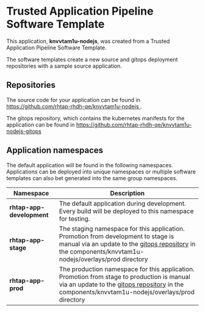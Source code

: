 # Trusted Application Pipeline Software Template

This application, **knvvtam1u-nodejs**, was created from a Trusted Application Pipeline Software Template.

The software templates create a new source and gitops deployment repositories with a sample source application. 

## Repositories

The source code for your application can be found in [https://github.com/rhtap-rhdh-qe/knvvtam1u-nodejs ](https://github.com/rhtap-rhdh-qe/knvvtam1u-nodejs ).
 
The gitops repository, which contains the kubernetes manifests for the application can be found in 
[https://github.com/rhtap-rhdh-qe/knvvtam1u-nodejs-gitops ](https://github.com/rhtap-rhdh-qe/knvvtam1u-nodejs-gitops ) 

## Application namespaces 

The default application will be found in the following namespaces. Applications can be deployed into unique namespaces or multiple software templates can also bet generated into the same group namespaces.  

|  Namespace   |  Description   |  
| -------- | -------- |   
| **rhtap-app-development** | The default application during development. Every build will be deployed to this namespace for testing. | 
| **rhtap-app-stage** | The staging namespace for this application. Promotion from development to stage is manual via an update to the [gitops repository](https://github.com/rhtap-rhdh-qe/knvvtam1u-nodejs-gitops ) in the components/knvvtam1u-nodejs/overlays/prod directory |  
| **rhtap-app-prod** | The production namespace for this application. Promotion from stage to production is manual via an update to the [gitops repository](https://github.com/rhtap-rhdh-qe/knvvtam1u-nodejs-gitops ) in the components/knvvtam1u-nodejs/overlays/prod directory | 